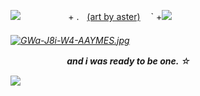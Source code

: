 ![](https://wilardo.crd.co/assets/images/gallery22/665c69e4.gif?v=d19c95ca)
   ㅤㅤㅤ ㅤㅤ + .ㅤ[(art by aster)](https://x.com/pastelstarstuff/status/1830359758295187747) ㅤ` +![](https://media.discordapp.net/attachments/903364339464044575/1090720142197002310/97993F4A-66B6-4BCA-BBFD-42F6E937BF52.gif) <h6>
 
 [![GWa-J8i-W4-AAYMES.jpg](https://i.postimg.cc/LX5JHwYM/GWa-J8i-W4-AAYMES.jpg)](https://postimg.cc/CByh7vsv)

ㅤㅤㅤㅤㅤㅤㅤ***and i was ready to be one.***    ⁠☆

![](https://wilardo.crd.co/assets/images/gallery22/665c69e4.gif?v=d19c95ca)
